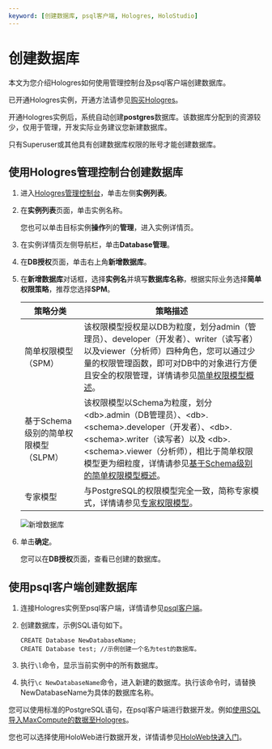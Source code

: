 ```yaml
---
keyword: [创建数据库, psql客户端, Hologres, HoloStudio]
---
```


# 创建数据库

本文为您介绍Hologres如何使用管理控制台及psql客户端创建数据库。

已开通Hologres实例，开通方法请参见[购买Hologres](/intl.zh-CN/准备工作/购买Hologres.md)。

开通Hologres实例后，系统自动创建**postgres**数据库。该数据库分配到的资源较少，仅用于管理，开发实际业务建议您新建数据库。

只有Superuser或其他具有创建数据库权限的账号才能创建数据库。

## 使用Hologres管理控制台创建数据库

1.  进入[Hologres管理控制台](https://hologram.console.aliyun.com/#/instance)，单击左侧**实例列表**。

2.  在**实例列表**页面，单击实例名称。

    您也可以单击目标实例**操作**列的**管理**，进入实例详情页。

3.  在实例详情页左侧导航栏，单击**Database管理**。

4.  在**DB授权**页面，单击右上角**新增数据库**。

5.  在**新增数据库**对话框，选择**实例名**并填写**数据库名称**，根据实际业务选择**简单权限策略**，推荐您选择**SPM**。

    |策略分类|策略描述|
    |----|----|
    |简单权限模型（SPM）|该权限模型授权是以DB为粒度，划分admin（管理员）、developer（开发者）、writer（读写者）以及viewer（分析师）四种角色，您可以通过少量的权限管理函数，即可对DB中的对象进行方便且安全的权限管理，详情请参见[简单权限模型概述](/intl.zh-CN/账号与权限管理/Hologres权限模型/简单权限模型/简单权限模型概述.md)。|
    |基于Schema级别的简单权限模型（SLPM）|该权限模型以Schema为粒度，划分 <db\>.admin（DB管理员）、<db\>.<schema\>.developer（开发者）、<db\>.<schema\>.writer（读写者）以及 <db\>.<schema\>.viewer（分析师），相比于简单权限模型更为细粒度，详情请参见[基于Schema级别的简单权限模型概述](/intl.zh-CN/账号与权限管理/Hologres权限模型/基于Schema级别的简单权限模型/基于Schema级别的简单权限模型概述.md)。|
    |专家模型|与PostgreSQL的权限模型完全一致，简称专家模式，详情请参见[专家权限模型](/intl.zh-CN/账号与权限管理/Hologres权限模型/专家权限模型.md)。|

    ![新增数据库](https://static-aliyun-doc.oss-accelerate.aliyuncs.com/assets/img/zh-CN/6991424261/p284751.png)

6.  单击**确定**。

    您可以在**DB授权**页面，查看已创建的数据库。


## 使用psql客户端创建数据库

1.  连接Hologres实例至psql客户端，详情请参见[psql客户端](/intl.zh-CN/连接开发工具/psql客户端.md)。

2.  创建数据库，示例SQL语句如下。

    ```
    CREATE Database NewDatabaseName;
    CREATE Database test; //示例创建一个名为test的数据库。
    ```

3.  执行`\l`命令，显示当前实例中的所有数据库。

4.  执行`\c NewDatabaseName`命令，进入新建的数据库。执行该命令时，请替换NewDatabaseName为具体的数据库名称。


您可以使用标准的PostgreSQL语句，在psql客户端进行数据开发。例如[使用SQL导入MaxCompute的数据至Hologres](/intl.zh-CN/数据接入/离线同步/MaxCompute/使用SQL导入MaxCompute的数据至Hologres.md)。

您也可以选择使用HoloWeb进行数据开发，详情请参见[HoloWeb快速入门](/intl.zh-CN/快速入门/HoloWeb快速入门.md)。

